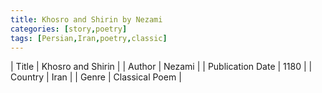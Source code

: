 ```yaml
---
title: Khosro and Shirin by Nezami
categories: [story,poetry]
tags: [Persian,Iran,poetry,classic]
---
```

        
| Title | Khosro and Shirin  |
| Author |  Nezami  |
| Publication Date | 1180   |
| Country | Iran |
| Genre | Classical Poem  |
        